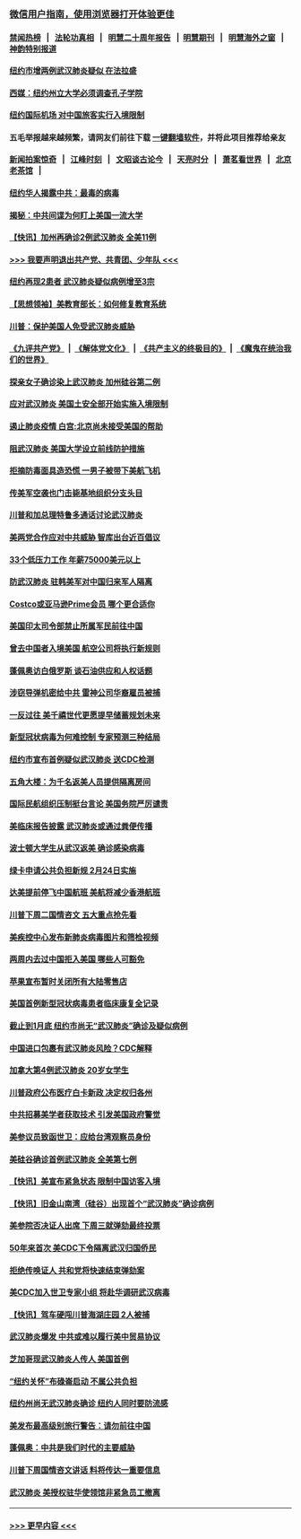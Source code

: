 ### [微信用户指南，使用浏览器打开体验更佳](https://github.com/gfw-breaker/banned-news1/blob/master/indexes/wechat-guide.md?t=0)
#### [禁闻热榜](热点新闻.md?t=0)  &nbsp;&nbsp;|&nbsp;&nbsp; [法轮功真相](https://github.com/gfw-breaker/truth/blob/master/README.md?t=0) &nbsp;&nbsp;|&nbsp;&nbsp; [明慧二十周年报告](https://github.com/gfw-breaker/mh-reports/blob/master/README.md?t=0) &nbsp;&nbsp;|&nbsp;&nbsp;[明慧期刊](https://github.com/gfw-breaker/mh-qikan) &nbsp;&nbsp;|&nbsp;&nbsp; [明慧海外之窗](https://github.com/gfw-breaker/mh-news/blob/master/README.md?t=0) &nbsp;&nbsp;|&nbsp;&nbsp; [神韵特别报道](https://github.com/gfw-breaker/mh-news/blob/master/shenyun.md?t=0)
#### [纽约市增两例武汉肺炎疑似 在法拉盛](../pages/nsc412/n11840625.md?t=02031522) 
#### [西媒：纽约州立大学必须调查孔子学院](../pages/nsc412/n11840637.md?t=02031522) 
#### [纽约国际机场  对中国旅客实行入境限制](../pages/nsc412/n11840619.md?t=02031522) 
#### 五毛举报越来越频繁，请网友们前往下载 [一键翻墙软件](https://github.com/gfw-breaker/ssr-accounts)，并将此项目推荐给亲友
#### [新闻拍案惊奇](https://github.com/gfw-breaker/banned-news1/blob/master/pages/link4.md) &nbsp;&nbsp;|&nbsp;&nbsp; [江峰时刻](https://github.com/gfw-breaker/banned-news1/blob/master/pages/link4.md) &nbsp;&nbsp;|&nbsp;&nbsp; [文昭谈古论今](https://github.com/gfw-breaker/banned-news1/blob/master/pages/link4.md) &nbsp;&nbsp;|&nbsp;&nbsp; [天亮时分](https://github.com/gfw-breaker/banned-news1/blob/master/pages/link4.md) &nbsp;&nbsp;|&nbsp;&nbsp; [萧茗看世界](https://github.com/gfw-breaker/banned-news1/blob/master/pages/link4.md) &nbsp;&nbsp;|&nbsp;&nbsp; [北京老茶馆](https://github.com/gfw-breaker/banned-news1/blob/master/pages/link4.md) &nbsp;&nbsp;|&nbsp;&nbsp; 
#### [纽约华人揭露中共：最毒的病毒](../pages/nsc412/n11840631.md?t=02031522) 
#### [揭秘：中共间谍为何盯上美国一流大学](../pages/nsc412/n11840270.md?t=02031522) 
#### [【快讯】加州再确诊2例武汉肺炎 全美11例](../pages/nsc412/n11840339.md?t=02031522) 
#### [>>> 我要声明退出共产党、共青团、少年队 <<<](https://github.com/begood0513/goodnews/blob/master/quit/letter.md) 
#### [纽约再现2患者 武汉肺炎疑似病例增至3宗](../pages/nsc412/n11840010.md?t=02031522) 
#### [【思想领袖】美教育部长：如何修复教育系统](../pages/nsc412/n11690865.md?t=02031522) 
#### [川普：保护美国人免受武汉肺炎威胁](../pages/nsc412/n11839718.md?t=02031522) 
#### [《九评共产党》](https://github.com/begood0513/9ping.md/blob/master/README.md) &nbsp;|&nbsp; [《解体党文化》](../../../../jtdwh.md/blob/master/README.md)  &nbsp;|&nbsp; [《共产主义的终极目的》](../../../../gczydzjmd.md/blob/master/README.md) &nbsp;|&nbsp; [《魔鬼在统治我们的世界》](../../../../mgztzwmdsj.md/blob/master/README.md) 
#### [探亲女子确诊染上武汉肺炎 加州硅谷第二例](../pages/nsc412/n11839784.md?t=02031522) 
#### [应对武汉肺炎 美国土安全部开始实施入境限制](../pages/nsc412/n11839729.md?t=02031522) 
#### [遏止肺炎疫情 白宫:北京尚未接受美国的帮助](../pages/nsc412/n11839660.md?t=02031522) 
#### [阻武汉肺炎 美国大学设立前线防护措施](../pages/nsc412/n11839479.md?t=02031522) 
#### [拒摘防毒面具造恐慌 一男子被带下美航飞机](../pages/nsc412/n11839455.md?t=02031522) 
#### [传美军空袭也门击毙基地组织分支头目](../pages/nsc412/n11839210.md?t=02031522) 
#### [川普和加总理特鲁多通话讨论武汉肺炎](../pages/nsc412/n11839128.md?t=02031522) 
#### [美两党合作应对中共威胁 智库出台近百倡议](../pages/nsc412/n11838437.md?t=02031522) 
#### [33个低压力工作 年薪75000美元以上](../pages/nsc412/n11834441.md?t=02031522) 
#### [防武汉肺炎 驻韩美军对中国归来军人隔离](../pages/nsc412/n11838970.md?t=02031522) 
#### [Costco或亚马逊Prime会员 哪个更合适你](../pages/nsc412/n11834459.md?t=02031522) 
#### [美国印太司令部禁止所属军民前往中国](../pages/nsc412/n11838418.md?t=02031522) 
#### [曾去中国者入境美国 航空公司将执行新规则](../pages/nsc412/n11838375.md?t=02031522) 
#### [蓬佩奥访白俄罗斯 谈石油供应和人权话题](../pages/nsc412/n11838242.md?t=02031522) 
#### [涉窃导弹机密给中共 雷神公司华裔雇员被捕](../pages/nsc412/n11838129.md?t=02031522) 
#### [一反过往 美千禧世代更愿提早储蓄规划未来](../pages/nsc412/n11837601.md?t=02031522) 
#### [新型冠状病毒为何难控制 专家预测三种结局](../pages/nsc412/n11838002.md?t=02031522) 
#### [纽约市宣布首例疑似武汉肺炎 送CDC检测](../pages/nsc412/n11837852.md?t=02031522) 
#### [五角大楼：为千名返美人员提供隔离房间](../pages/nsc412/n11837831.md?t=02031522) 
#### [国际民航组织压制挺台言论 美国务院严厉谴责](../pages/nsc412/n11837791.md?t=02031522) 
#### [美临床报告披露 武汉肺炎或通过粪便传播](../pages/nsc412/n11837626.md?t=02031522) 
#### [波士顿大学生从武汉返美 确诊感染病毒](../pages/nsc412/n11837580.md?t=02031522) 
#### [绿卡申请公共负担新规 2月24日实施](../pages/nsc412/n11836634.md?t=02031522) 
#### [达美提前停飞中国航班 美航将减少香港航班](../pages/nsc412/n11837649.md?t=02031522) 
#### [川普下周二国情咨文 五大重点抢先看](../pages/nsc412/n11837512.md?t=02031522) 
#### [美疾控中心发布新肺炎病毒图片和筛检视频](../pages/nsc412/n11837491.md?t=02031522) 
#### [两周内去过中国拒入美国 哪些人可豁免](../pages/nsc412/n11837400.md?t=02031522) 
#### [苹果宣布暂时关闭所有大陆零售店](../pages/nsc412/n11837097.md?t=02031522) 
#### [美国首例新型冠状病毒患者临床康复全记录](../pages/nsc412/n11836513.md?t=02031522) 
#### [截止到1月底  纽约市尚无“武汉肺炎”确诊及疑似病例](../pages/nsc412/n11836657.md?t=02031522) 
#### [中国进口包裹有武汉肺炎风险？CDC解释](../pages/nsc412/n11836321.md?t=02031522) 
#### [加拿大第4例武汉肺炎 20岁女学生](../pages/nsc412/n11836537.md?t=02031522) 
#### [川普政府公布医疗白卡新政 决定权归各州](../pages/nsc412/n11836336.md?t=02031522) 
#### [中共招募美学者获取技术 引发美国政府警觉](../pages/nsc412/n11836277.md?t=02031522) 
#### [美参议员致函世卫：应给台湾观察员身份](../pages/nsc412/n11836183.md?t=02031522) 
#### [美硅谷确诊首例武汉肺炎 全美第七例](../pages/nsc412/n11836093.md?t=02031522) 
#### [【快讯】美宣布紧急状态 限制中国访客入境](../pages/nsc412/n11836030.md?t=02031522) 
#### [【快讯】旧金山南湾（硅谷）出现首个“武汉肺炎”确诊病例](../pages/nsc412/n11836084.md?t=02031522) 
#### [美参院否决证人出席 下周三就弹劾最终投票](../pages/nsc412/n11835900.md?t=02031522) 
#### [50年来首次 美CDC下令隔离武汉归国侨民](../pages/nsc412/n11835854.md?t=02031522) 
#### [拒绝传唤证人 共和党将快速结束弹劾案](../pages/nsc412/n11835573.md?t=02031522) 
#### [美CDC加入世卫专家小组 将赴华调研武汉病毒](../pages/nsc412/n11835584.md?t=02031522) 
#### [【快讯】驾车硬闯川普海湖庄园 2人被捕](../pages/nsc412/n11835785.md?t=02031522) 
#### [武汉肺炎爆发 中共或难以履行美中贸易协议](../pages/nsc412/n11834752.md?t=02031522) 
#### [芝加哥现武汉肺炎人传人 美国首例](../pages/nsc412/n11834730.md?t=02031522) 
#### [“纽约关怀”布碌崙启动  不属公共负担](../pages/nsc412/n11834269.md?t=02031522) 
#### [纽约州尚无武汉肺炎确诊  纽约人同时要防流感](../pages/nsc412/n11834247.md?t=02031522) 
#### [美发布最高级别旅行警告：请勿前往中国](../pages/nsc412/n11834038.md?t=02031522) 
#### [蓬佩奥：中共是我们时代的主要威胁](../pages/nsc412/n11833434.md?t=02031522) 
#### [川普下周国情咨文讲话 料将传达一重要信息](../pages/nsc412/n11833714.md?t=02031522) 
#### [武汉肺炎 美授权驻华使领馆非紧急员工撤离](../pages/nsc412/n11833604.md?t=02031522) 

----
#### [ >>> 更早内容 <<< ](../indexes/nsc412-earlier.md)
